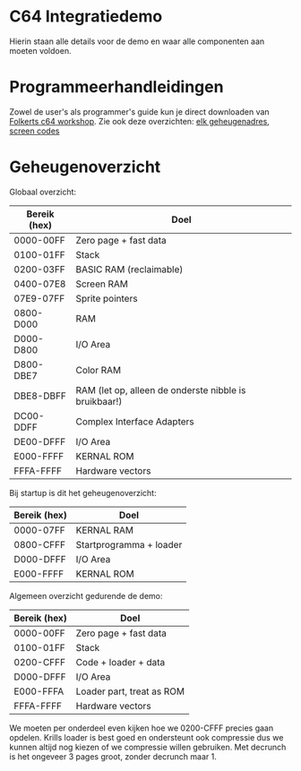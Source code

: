 # C64 Integratiedemo

Hierin staan alle details voor de demo en waar alle componenten aan moeten voldoen.

# Programmeerhandleidingen

Zowel de user's als programmer's guide kun je direct downloaden van [Folkerts c64 workshop](https://github.com/FolkertVanVerseveld/workshop/releases/download/v0.2/guides.zip).
Zie ook deze overzichten: [elk geheugenadres](http://sta.c64.org/cbm64mem.html), [screen codes](http://sta.c64.org/cbm64scr.html)

# Geheugenoverzicht

Globaal overzicht:

Bereik (hex) | Doel
-------------|-----
0000-00FF    | Zero page + fast data
0100-01FF    | Stack
0200-03FF    | BASIC RAM (reclaimable)
0400-07E8    | Screen RAM
07E9-07FF    | Sprite pointers
0800-D000    | RAM
D000-D800    | I/O Area
D800-DBE7    | Color RAM
DBE8-DBFF    | RAM (let op, alleen de onderste nibble is bruikbaar!)
DC00-DDFF    | Complex Interface Adapters
DE00-DFFF    | I/O Area
E000-FFFF    | KERNAL ROM
FFFA-FFFF    | Hardware vectors

Bij startup is dit het geheugenoverzicht:

Bereik (hex) | Doel
-------------|-----
0000-07FF    | KERNAL RAM
0800-CFFF    | Startprogramma + loader
D000-DFFF    | I/O Area
E000-FFFF    | KERNAL ROM

Algemeen overzicht gedurende de demo:

Bereik (hex) | Doel
-------------|-----
0000-00FF    | Zero page + fast data
0100-01FF    | Stack
0200-CFFF    | Code + loader + data
D000-DFFF    | I/O Area
E000-FFFA    | Loader part, treat as ROM
FFFA-FFFF    | Hardware vectors

We moeten per onderdeel even kijken hoe we 0200-CFFF precies gaan opdelen. Krills loader is best goed en ondersteunt ook compressie dus we kunnen altijd nog kiezen of we compressie willen gebruiken. Met decrunch is het ongeveer 3 pages groot, zonder decrunch maar 1.
